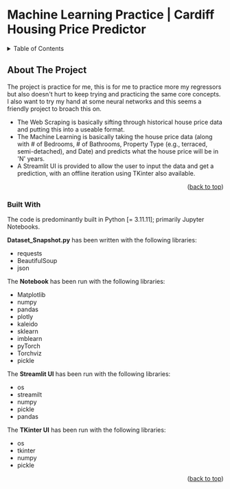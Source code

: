 # Machine Learning Practice | Cardiff Housing Price Predictor

<!-- Credit to: https://github.com/othneildrew/Best-README-Template/blob/main/README.md for the Template <3 -->
<!-- Improved compatibility of back to top link: See: https://github.com/othneildrew/Best-README-Template/pull/73 -->
<a id="readme-top"></a>
<!--
*** Thanks for checking out the Best-README-Template. If you have a suggestion
*** that would make this better, please fork the repo and create a pull request
*** or simply open an issue with the tag "enhancement".
*** Don't forget to give the project a star!
*** Thanks again! Now go create something AMAZING! :D
-->

<!-- TABLE OF CONTENTS -->
<details>
  <summary>Table of Contents</summary>
  <ol>
    <li>
      <a href="#about-the-project">About The Project</a>
      <ul>
        <li><a href="#built-with">Built With</a></li>
      </ul>
    </li>
  </ol>
</details>



<!-- ABOUT THE PROJECT -->
## About The Project

The project is practice for me, this is for me to practice more my regressors but also doesn't hurt to keep trying and practicing the same core concepts. I also want to try my hand at some neural networks and this seems a friendly project to broach this on.

- The Web Scraping is basically sifting through historical house price data and putting this into a useable format.
- The Machine Learning is basically taking the house price data (along with # of Bedrooms, # of Bathrooms, Property Type (e.g., terraced, semi-detached), and Date) and predicts what the house price will be in 'N' years.
- A Streamlit UI is provided to allow the user to input the data and get a prediction, with an offline iteration using TKinter also available.

<p align="right">(<a href="#readme-top">back to top</a>)</p>



### Built With
The code is predominantly built in Python [= 3.11.11]; primarily Jupyter Notebooks.

**Dataset_Snapshot.py** has been written with the following libraries:
* requests
* BeautifulSoup
* json

The **Notebook** has been run with the following libraries:
* Matplotlib
* numpy
* pandas
* plotly
* kaleido
* sklearn
* imblearn
* pyTorch
* Torchviz
* pickle

The **Streamlit UI** has been run with the following libraries:
* os
* streamilt
* numpy
* pickle
* pandas

The **TKinter UI** has been run with the following libraries:
* os
* tkinter
* numpy
* pickle

<p align="right">(<a href="#readme-top">back to top</a>)</p>

